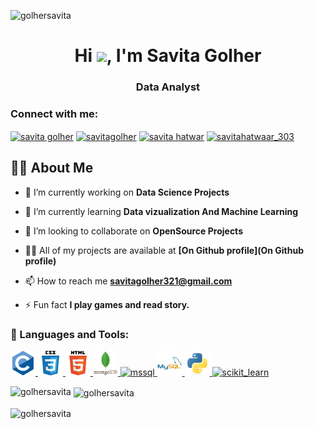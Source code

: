

<p align="left"> <img src="https://komarev.com/ghpvc/?username=golhersavita&label=Profile%20views&color=0e75b6&style=flat" alt="golhersavita" /> </p>

<h1 align="center">Hi <img src="https://raw.githubusercontent.com/MartinHeinz/MartinHeinz/master/wave.gif" width="30px">, I'm Savita Golher</h1>
<h3 align="center"> Data Analyst</h3>


<h3 align="left">Connect with me:</h3>
<p align="left">
<a href="https://www.linkedin.com/in/savita-golher/" target="blank"><img align="center" src="https://raw.githubusercontent.com/rahuldkjain/github-profile-readme-generator/master/src/images/icons/Social/linked-in-alt.svg" alt="savita golher" height="30" width="40" /></a>
<a href="https://youtube.com/channel/UCLPhIAj814LMnyeZj5uhvjw" target="blank"><img align="center" src="https://raw.githubusercontent.com/rahuldkjain/github-profile-readme-generator/master/src/images/icons/Social/youtube.svg" alt="savitagolher" height="30" width="40" /></a>
<a href=" https://www.facebook.com/savita.hatwar" target="blank"><img align="center" src="https://raw.githubusercontent.com/rahuldkjain/github-profile-readme-generator/master/src/images/icons/Social/facebook.svg" alt="savita hatwar" height="30" width="40" /></a>
<a href="https://www.instagram.com/savitahatwar_303" target="blank"><img align="center" src="https://raw.githubusercontent.com/rahuldkjain/github-profile-readme-generator/master/src/images/icons/Social/instagram.svg" alt="savitahatwaar_303" height="30" width="40" /></a>
</p>



## 🙋‍♂️ About Me

- 🔭 I’m currently working on **Data Science Projects**

- 🌱 I’m currently learning **Data vizualization And Machine Learning**

- 👯 I’m looking to collaborate on **OpenSource Projects**

- 👨‍💻 All of my projects are available at **[On Github profile](On Github profile)**

- 📫 How to reach me **savitagolher321@gmail.com**

- ⚡ Fun fact **I play games and read story.**

<h3 align="left">🚀 Languages and Tools:</h3>
<p align="left"> <a href="https://www.cprogramming.com/" target="_blank"> <img src="https://raw.githubusercontent.com/devicons/devicon/master/icons/c/c-original.svg" alt="c" width="40" height="40"/> </a> <a href="https://www.w3schools.com/css/" target="_blank"> <img src="https://raw.githubusercontent.com/devicons/devicon/master/icons/css3/css3-original-wordmark.svg" alt="css3" width="40" height="40"/> </a> <a href="https://www.w3.org/html/" target="_blank"> <img src="https://raw.githubusercontent.com/devicons/devicon/master/icons/html5/html5-original-wordmark.svg" alt="html5" width="40" height="40"/> </a> <a href="https://www.mongodb.com/" target="_blank"> <img src="https://raw.githubusercontent.com/devicons/devicon/master/icons/mongodb/mongodb-original-wordmark.svg" alt="mongodb" width="40" height="40"/> </a> <a href="https://www.microsoft.com/en-us/sql-server" target="_blank"> <img src="https://www.svgrepo.com/show/303229/microsoft-sql-server-logo.svg" alt="mssql" width="40" height="40"/> </a> <a href="https://www.mysql.com/" target="_blank"> <img src="https://raw.githubusercontent.com/devicons/devicon/master/icons/mysql/mysql-original-wordmark.svg" alt="mysql" width="40" height="40"/> </a> <a href="https://www.python.org" target="_blank"> <img src="https://raw.githubusercontent.com/devicons/devicon/master/icons/python/python-original.svg" alt="python" width="40" height="40"/> </a> <a href="https://scikit-learn.org/" target="_blank"> <img src="https://upload.wikimedia.org/wikipedia/commons/0/05/Scikit_learn_logo_small.svg" alt="scikit_learn" width="40" height="40"/> </a> </p>

<p><img align="left" src="https://github-readme-stats.vercel.app/api/top-langs?username=golhersavita&show_icons=true&locale=en&layout=compact" alt="golhersavita" /></p>

<p>&nbsp;<img align="center" src="https://github-readme-stats.vercel.app/api?username=golhersavita&show_icons=true&locale=en" alt="golhersavita" /></p>

<p><img align="center" src="https://github-readme-streak-stats.herokuapp.com/?user=golhersavita&" alt="golhersavita" /></p>



